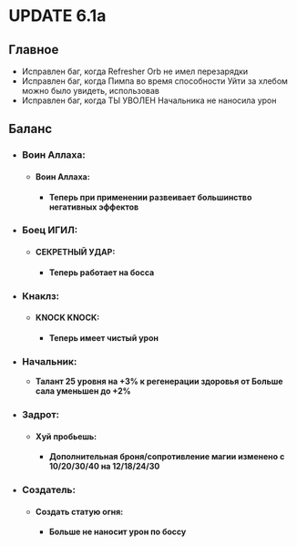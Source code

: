 # UPDATE 6.1a

## Главное

* Исправлен баг, когда Refresher Orb не имел перезарядки
* Исправлен баг, когда Пимпа во время способности Уйти за хлебом можно было увидеть, использовав 
* Исправлен баг, когда ТЫ УВОЛЕН Начальника не наносила урон

## Баланс

* ### Воин Аллаха:
  
  * #### Воин Аллаха: 
    * **Теперь при применении развеивает большинство негативных эффектов**
    
* ### Боец ИГИЛ:
  
  * #### СЕКРЕТНЫЙ УДАР: 
    * **Теперь работает на босса**

* ### Кнаклз:
  
  * #### KNOCK KNOCK: 
    * **Теперь имеет чистый урон**
    
* ### Начальник:
  * **Талант 25 уровня на +3% к регенерации здоровья от Больше сала уменьшен до +2%**
    
* ### Задрот:
  
  * #### Хуй пробьешь: 
    * **Дополнительная броня/сопротивление магии изменено с 10/20/30/40 на 12/18/24/30**
    
* ### Создатель:

  * #### Создать статую огня: 
    * **Больше не наносит урон по боссу**
